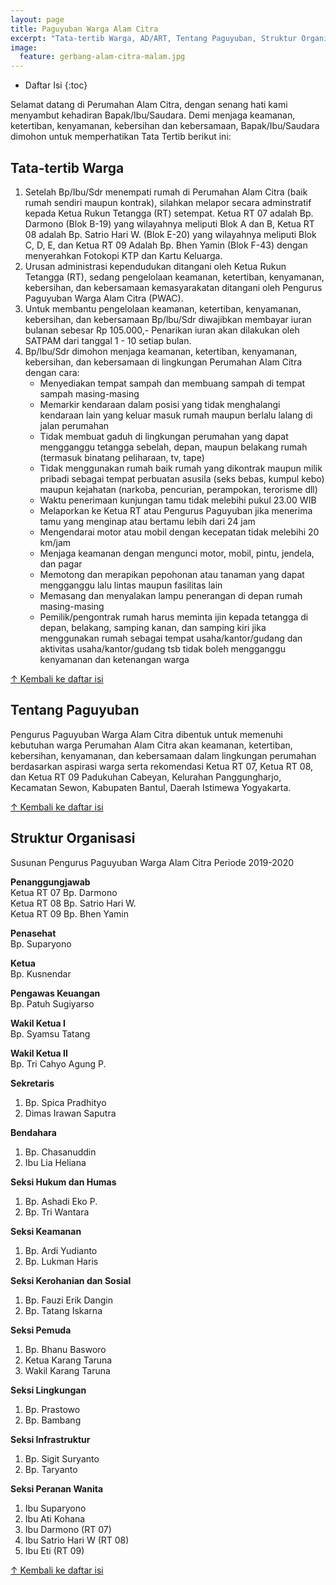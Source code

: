 ```yaml
---
layout: page
title: Paguyuban Warga Alam Citra
excerpt: "Tata-tertib Warga, AD/ART, Tentang Paguyuban, Struktur Organisasi"
image:
  feature: gerbang-alam-citra-malam.jpg
---
```


* Daftar Isi
{:toc}

Selamat datang di Perumahan Alam Citra, dengan senang hati kami menyambut kehadiran Bapak/Ibu/Saudara. Demi menjaga keamanan, ketertiban, kenyamanan, kebersihan dan kebersamaan, Bapak/Ibu/Saudara dimohon untuk memperhatikan Tata Tertib berikut ini:

## Tata-tertib Warga
1. Setelah Bp/Ibu/Sdr menempati rumah di Perumahan Alam Citra (baik rumah sendiri maupun kontrak), silahkan melapor secara adminstratif kepada Ketua Rukun Tetangga (RT) setempat. Ketua RT 07 adalah Bp. Darmono (Blok B-19) yang wilayahnya meliputi Blok A dan B, Ketua RT 08 adalah Bp. Satrio Hari W. (Blok E-20) yang wilayahnya meliputi Blok C, D, E, dan Ketua RT 09 Adalah Bp. Bhen Yamin (Blok F-43) dengan menyerahkan Fotokopi KTP dan Kartu Keluarga.
2. Urusan administrasi kependudukan ditangani oleh Ketua Rukun Tetangga (RT), sedang pengelolaan keamanan, ketertiban, kenyamanan, kebersihan, dan kebersamaan kemasyarakatan ditangani oleh Pengurus Paguyuban Warga Alam Citra (PWAC).
3. Untuk membantu pengelolaan keamanan, ketertiban, kenyamanan, kebersihan, dan kebersamaan Bp/lbu/Sdr diwajibkan membayar iuran bulanan sebesar Rp 105.000,- Penarikan iuran akan dilakukan oleh SATPAM dari tanggal 1 - 10 setiap bulan.
4. Bp/lbu/Sdr dimohon menjaga keamanan, ketertiban, kenyamanan, kebersihan, dan kebersamaan di lingkungan Perumahan Alam Citra dengan cara:   
    * Menyediakan tempat sampah dan membuang sampah di tempat sampah masing-masing  
    * Memarkir kendaraan dalam posisi yang tidak menghalangi kendaraan lain yang keluar masuk rumah maupun berlalu lalang di jalan perumahan
    * Tidak membuat gaduh di lingkungan perumahan yang dapat mengganggu tetangga sebelah, depan, maupun belakang rumah (termasuk binatang peliharaan, tv, tape)
    * Tidak menggunakan rumah baik rumah yang dikontrak maupun milik pribadi sebagai tempat perbuatan asusila (seks bebas, kumpul kebo) maupun kejahatan (narkoba, pencurian, perampokan, terorisme dll)
    * Waktu penerimaan kunjungan tamu tidak melebihi pukul 23.00 WIB
    * Melaporkan ke Ketua RT atau Pengurus Paguyuban jika menerima tamu yang menginap atau bertamu lebih dari 24 jam
    * Mengendarai motor atau mobil dengan kecepatan tidak melebihi 20 km/jam
    * Menjaga keamanan dengan mengunci motor, mobil, pintu, jendela, dan pagar
    * Memotong dan merapikan pepohonan atau tanaman yang dapat mengganggu lalu lintas maupun fasilitas lain
    * Memasang dan menyalakan lampu penerangan di depan rumah masing-masing
    * Pemilik/pengontrak rumah harus meminta ijin kepada tetangga di depan, belakang, samping kanan, dan samping kiri jika menggunakan rumah sebagai tempat usaha/kantor/gudang dan aktivitas usaha/kantor/gudang tsb tidak boleh mengganggu kenyamanan dan ketenangan warga

<a href="#pagetitle">&uarr; Kembali ke daftar isi</a>

## Tentang Paguyuban
Pengurus Paguyuban Warga Alam Citra dibentuk untuk memenuhi kebutuhan warga Perumahan Alam Citra akan keamanan, ketertiban, kebersihan, kenyamanan, dan kebersamaan dalam lingkungan perumahan berdasarkan aspirasi warga serta rekomendasi Ketua RT 07, Ketua RT 08, dan Ketua RT 09 Padukuhan Cabeyan, Kelurahan Panggungharjo, Kecamatan Sewon, Kabupaten Bantul, Daerah Istimewa Yogyakarta.

<a href="#pagetitle">&uarr; Kembali ke daftar isi</a>

## Struktur Organisasi
Susunan Pengurus Paguyuban Warga Alam Citra Periode 2019-2020

**Penanggungjawab**  
Ketua RT 07 Bp. Darmono  
Ketua RT 08 Bp. Satrio Hari W.  
Ketua RT 09 Bp. Bhen Yamin  

**Penasehat**  
Bp. Suparyono

**Ketua**  
Bp. Kusnendar

**Pengawas Keuangan**  
Bp. Patuh Sugiyarso

**Wakil Ketua I**  
Bp. Syamsu Tatang

**Wakil Ketua II**  
Bp. Tri Cahyo Agung P.

**Sekretaris**
1. Bp. Spica Pradhityo
2. Dimas Irawan Saputra

**Bendahara**
1. Bp. Chasanuddin
2. Ibu Lia Heliana

**Seksi Hukum dan Humas**
1. Bp. Ashadi Eko P.
2. Bp. Tri Wantara

**Seksi Keamanan**
1. Bp. Ardi Yudianto
2. Bp. Lukman Haris

**Seksi Kerohanian dan Sosial**
1. Bp. Fauzi Erik Dangin
2. Bp. Tatang Iskarna

**Seksi Pemuda**
1. Bp. Bhanu Basworo
2. Ketua Karang Taruna
3. Wakil Karang Taruna

**Seksi Lingkungan**
1. Bp. Prastowo
2. Bp. Bambang

**Seksi Infrastruktur**
1. Bp. Sigit Suryanto
2. Bp. Taryanto

**Seksi Peranan Wanita**
1. Ibu Suparyono
2. Ibu Ati Kohana
3. Ibu Darmono  (RT 07)
4. Ibu Satrio Hari W (RT 08)
5. Ibu Eti (RT 09)

<a href="#pagetitle">&uarr; Kembali ke daftar isi</a>

<!--  ## AD / ART
Belum ada konten

<a href="#pagetitle">&uarr; Kembali ke daftar isi</a> -->
